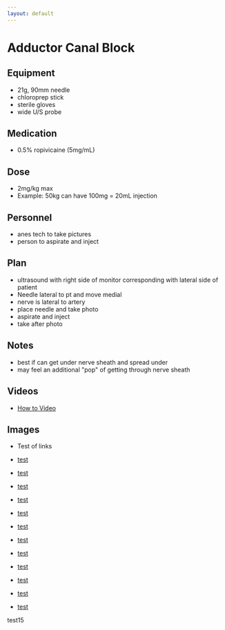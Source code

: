 ```yaml
---
layout: default
---
```


# Adductor Canal Block

## Equipment
* 21g, 90mm needle
* chloroprep stick
* sterile gloves
* wide U/S probe

## Medication
* 0.5% ropivicaine (5mg/mL)

## Dose
* 2mg/kg max
* Example: 50kg can have 100mg = 20mL injection

## Personnel
  * anes tech to take pictures
  * person to aspirate and inject

## Plan
* ultrasound with right side of monitor corresponding with lateral side of patient
* Needle lateral to pt and move medial
* nerve is lateral to artery
* place needle and take photo
* aspirate and inject
* take after photo

## Notes
* best if can get under nerve sheath and spread under
* may feel an additional "pop" of getting through nerve sheath

## Videos
* [How to Video](https://youtu.be/aiW_rQRKpnw)

## Images

* Test of links
* [test](https://drzavaleta.github.io/CC-Anesthesia/docs/assets/images/21g_90mm_size.jpeg)
* [test](https://drzavaleta.github.io/CC-Anesthesia/docs/assets/images/21g_90mm_size.JPEG)
* [test](https://drzavaleta.github.io/CC-Anesthesia/docs/assets/images/21g_90mm_size.jpg)
* [test](https://drzavaleta.github.io/CC-Anesthesia/docs/assets/images/21g_90mm_size.JPG)

* [test](../docs/assets/images/21g_90mm_size.jpeg)
* [test](../docs/assets/images/21g_90mm_size.JPEG)
* [test](../docs/assets/images/21g_90mm_size.jpg)
* [test](../docs/assets/images/21g_90mm_size.JPG)

* [test](./docs/assets/images/21g_90mm_size.jpeg)
* [test](./docs/assets/images/21g_90mm_size.JPEG)
* [test](./docs/assets/images/21g_90mm_size.jpg)
* [test](./docs/assets/images/21g_90mm_size.JPG)

test15